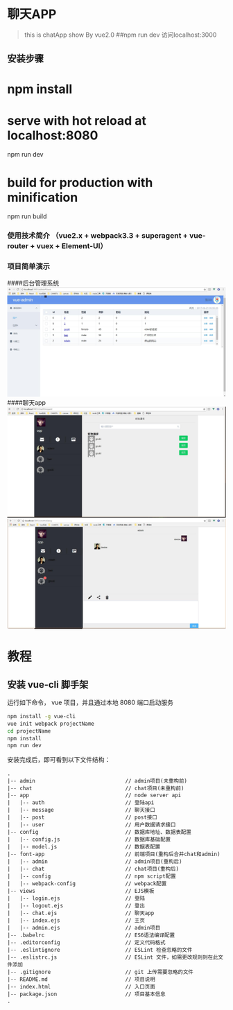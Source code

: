 # 聊天APP
> this is chatApp show By vue2.0
##npm run dev 访问localhost:3000

## 安装步骤

# npm install

# serve with hot reload at localhost:8080
npm run dev

# build for production with minification
npm run build


### 使用技术简介 （vue2.x + webpack3.3 + superagent + vue-router + vuex + Element-UI）
### 项目简单演示
####后台管理系统
![img](https://github.com/Glenfiddish/ChatApp/blob/rebuild0804/img/homepage.jpg)
####聊天app
![img](https://github.com/Glenfiddish/ChatApp/blob/rebuild0804/img/request.jpg)
![img](https://github.com/Glenfiddish/ChatApp/blob/rebuild0804/img/chat.jpg)


# 教程


## 安装 vue-cli 脚手架


运行如下命令， vue 项目，并且通过本地 8080 端口启动服务

``` bash
npm install -g vue-cli
vue init webpack projectName
cd projectName
npm install
npm run dev
```


安装完成后，即可看到以下文件结构：

```
.
|-- admin                             // admin项目(未重构前)
|-- chat                              // chat项目(未重构前)
|-- app                               // node server api
|   |-- auth                          // 登陆api
|   |-- message                       // 聊天接口
|   |-- post                          // post接口
|   |-- user                          // 用户数据请求接口
|-- config                            // 数据库地址、数据表配置
|   |-- config.js                     // 数据库基础配置
|   |-- model.js                      // 数据表配置
|-- font-app                          // 前端项目(重构后合并chat和admin)
|   |-- admin                         // admin项目(重构后)
|   |-- chat                          // chat项目(重构后)
|   |-- config                        // npm script配置
|   |-- webpack-config                // webpack配置
|-- views                             // EJS模板
|   |-- login.ejs                     // 登陆
|   |-- logout.ejs                    // 登出
|   |-- chat.ejs                      // 聊天app
|   |-- index.ejs                     // 主页
|   |-- admin.ejs                     // admin项目
|-- .babelrc                          // ES6语法编译配置
|-- .editorconfig                     // 定义代码格式
|-- .eslintignore                     // ESLint 检查忽略的文件
|-- .eslistrc.js                      // ESLint 文件，如需更改规则则在此文件添加
|-- .gitignore                        // git 上传需要忽略的文件
|-- README.md                         // 项目说明
|-- index.html                        // 入口页面
|-- package.json                      // 项目基本信息
.
```
